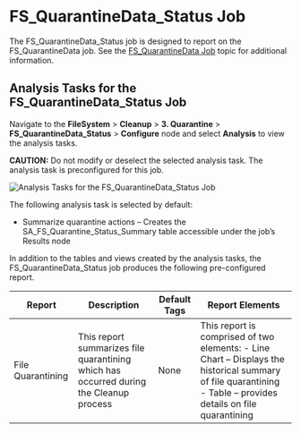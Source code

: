 # FS_QuarantineData_Status Job

The FS_QuarantineData_Status job is designed to report on the FS_QuarantineData job. See the
[FS_QuarantineData Job](/docs/accessanalyzer/11.6/solutions/filesystem/cleanup/quarantine/fs_quarantinedata.md) topic
for additional information.

## Analysis Tasks for the FS_QuarantineData_Status Job

Navigate to the **FileSystem** > **Cleanup** > **3. Quarantine** > **FS_QuarantineData_Status** >
**Configure** node and select **Analysis** to view the analysis tasks.

**CAUTION:** Do not modify or deselect the selected analysis task. The analysis task is
preconfigured for this job.

![Analysis Tasks for the FS_QuarantineData_Status Job](/img/versioned_docs/accessanalyzer_11.6/accessanalyzer/solutions/filesystem/cleanup/quarantine/quarantinedatastatusanalysis.webp)

The following analysis task is selected by default:

- Summarize quarantine actions – Creates the SA_FS_Quarantine_Status_Summary table accessible under
  the job’s Results node

In addition to the tables and views created by the analysis tasks, the FS_QuarantineData_Status job
produces the following pre-configured report.

| Report            | Description                                                                            | Default Tags | Report Elements                                                                                                                                               |
| ----------------- | -------------------------------------------------------------------------------------- | ------------ | ------------------------------------------------------------------------------------------------------------------------------------------------------------- |
| File Quarantining | This report summarizes file quarantining which has occurred during the Cleanup process | None         | This report is comprised of two elements: - Line Chart – Displays the historical summary of file quarantining - Table – provides details on file quarantining |
